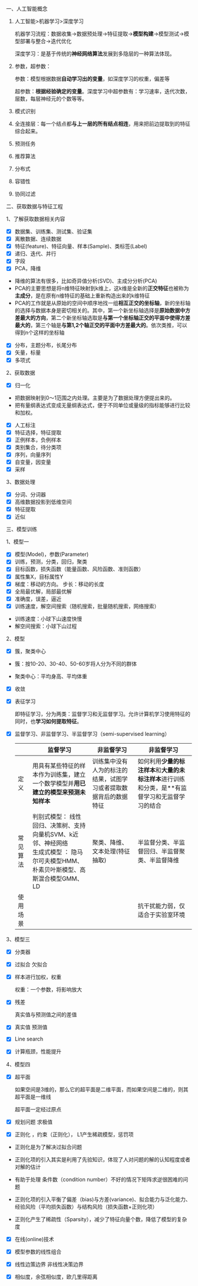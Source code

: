 

一、人工智能概念

1. 人工智能>机器学习>深度学习

   机器学习流程：数据收集->数据预处理->特征提取->**模型构建**->模型测试->模型部署与整合->迭代优化

   深度学习：是基于传统的**神经网络算法**发展到多隐层的一种算法体现。

2. 参数，超参数：

   参数：模型根据数据**自动学习出的变量**，如深度学习的权重，偏差等

   超参数：**根据经验确定的变量**。深度学习中超参数有：学习速率，迭代次数，层数，每层神经元的个数等等。

3. 模式识别

4. 全连接层：每一个结点都**与上一层的所有结点相连**，用来把前边提取到的特征综合起来。

5. 预测任务

6. 推荐算法

7. 分布式

8. 容错性

9. 协同过滤

二、获取数据与特征工程

1、了解获取数据相关内容

- [x] 数据集、训练集、测试集、验证集
- [x] 离散数据、连续数据
- [x] 特征(feature)、特征向量、样本(Sample)、类标签(Label)
- [x] 递归、迭代、并行
- [x] 字段
- [x] PCA，降维
- 降维的算法有很多，比如奇异值分析(SVD)、主成分分析(PCA)
- PCA的主要思想是将n维特征映射到k维上，这k维是全新的**正交特征**也被称为**主成分**，是在原有n维特征的基础上重新构造出来的k维特征
- PCA的工作就是从原始的空间中顺序地找一组**相互正交的坐标轴**，新的坐标轴的选择与数据本身是密切相关的。其中，第一个新坐标轴选择是**原始数据中方差最大的方向**，第二个新坐标轴选取是**与第一个坐标轴正交的平面中使得方差最大的**，第三个轴是**与第1,2个轴正交的平面中方差最大的**。依次类推，可以得到n个这样的坐标轴
- [x] 分布，主题分布，长尾分布
- [x] 矢量，标量
- [x] 多项式

2、获取数据

- [x] 归一化
- 把数据映射到0～1范围之内处理。主要是为了数据处理方便提出来的。
- 把有量纲表达式变成无量纲表达式，便于不同单位或量级的指标能够进行比较和加权。
- [x] 人工标注
- [x] 特征选择，特征提取
- [x] 正例样本，负例样本
- [x] 类别集合，待分类项
- [x] 序列，向量序列
- [x] 自变量，因变量
- [x] 采样

3、数据处理

- [x] 分词、分词器
- [x] 高维数据投影到低维空间
- [x] 特征提取
- [x] 近似

三、模型训练

1、模型一

- [x] 模型(Model)，参数(Parameter) 
- [x] 训练，预测，分类，回归，聚类
- [x] 目标函数，损失函数（能量函数、风险函数、准则函数）
- [x] 属性集X，目标属性Y
- [x] 梯度：移动的方向。 步长：移动的长度
- [x] 全局最优解，局部最优解
- [x] 准确度，误差，逼近
- [x] 训练速度，解空间搜索（随机搜索，批量随机搜索，网络搜索）
- 训练速度：小球下山速度快慢  
- 解空间搜索：小球下山过程

2、模型

- [x] 簇，聚类中心 

- 簇：按10-20、30-40、50-60岁将人分为不同的群体

- 聚类中心：平均身高、平均体重

- [x] 收敛

- [x] 表征学习

  即特征学习，分为两类：监督学习和无监督学习。允许计算机学习使用特征的同时，也**学习如何提取特征**。

- [x] 监督学习、非监督学习、半监督学习（semi-supervised learning）

  |          | 监督学习                                                     | 非监督学习                                                   | 非监督学习                                                   |
  | -------- | ------------------------------------------------------------ | ------------------------------------------------------------ | ------------------------------------------------------------ |
  | 定义     | 用具有某些特征的样本作为训练集，建立一个数学模型并**用已建立的模型来预测未知样本** | 训练集中没有人为的标注的结果，试图学习或者提取数据背后的数据特征 | 如何利用**少量的标注样本**和**大量的未标注样本**进行训练和分类，是**有监督学习和无监督学习的结合 |
  | 常见算法 | 判别式模型： 线性回归、决策树、支持向量机SVM、k近邻、神经网络  <br />生成式模型 ： 隐马尔可夫模型HMM、朴素贝叶斯模型、高斯混合模型GMM、LD | 聚类、降维、文本处理(特征抽取)                               | 半监督分类、半监督回归、半监督聚类、半监督降维               |
  | 使用场景 |                                                              |                                                              | 抗干扰能力弱，仅适合于实验室环境                             |

3、模型三

- [x] 分类器

- [x] 过拟合 欠拟合

- [x] 样本进行加权，权重

  权重：一个参数，将影响放大

- [x] 残差

  真实值与预测值之间的差值

- [x] 真实值 预测值

- [x] Line search

- [x] 计算瓶颈，性能提升

4、模型四

- [x] 超平面

  如果空间是3维的，那么它的超平面是二维平面，而如果空间是二维的，则其超平面是一维线

  超平面一定经过原点

- [x] 规划问题 求极值

- [x] 正则化 ，约束（正则化）， L1产生稀疏模型，惩罚项

- 正则化是为了解决过拟合问题

- 正则化项的引入其实是利用了先验知识，体现了人对问题的解的认知程度或者对解的估计

- 有助于处理 条件数（condition number）不好的情况下矩阵求逆很困难的问题

- 正则化项的引入平衡了偏差（bias)与方差(variance)、拟合能力与泛化能力、经验风险（平均损失函数）与结构风险（损失函数+正则化项）

- 正则化产生了稀疏性（Sparsity），减少了特征向量个数，降低了模型的复杂度

- [x] 在线(online)技术

- [x] 模型参数的线性组合

- [x] 线性边策边界 非线性决策边界

- [x] 相似度，余弦相似度，欧几里得距离